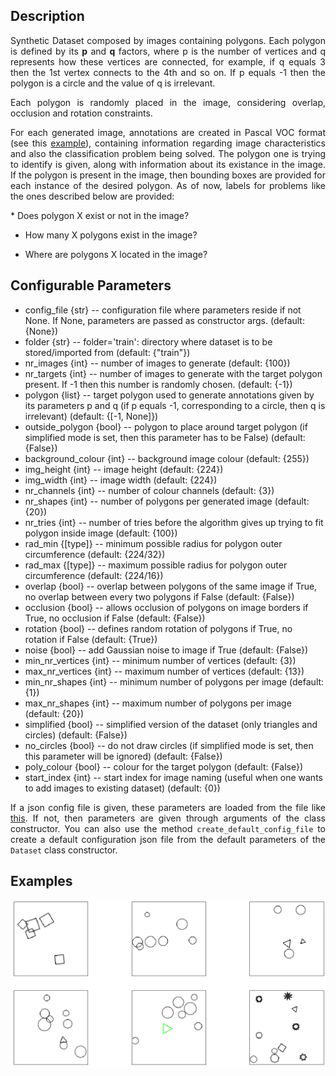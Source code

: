 ## Description

<p align="justify">
          Synthetic Dataset composed by images containing polygons. Each polygon is defined by its <b>p</b> and <b>q</b> factors, where p is the number of vertices and q represents how these vertices are connected, for example, if q equals 3 then the 1st vertex connects to the 4th and so on. If p equals -1 then the polygon is a circle and the value of q is irrelevant.
</p>

<p align="justify">
Each polygon is randomly placed in the image, considering overlap, occlusion and rotation constraints.
</p>
          
<p align="justify">
For each generated image, annotations are created in Pascal VOC format (see this <a href="https://github.com/icrto/xML/blob/master/Synthetic%20Dataset/example.xml">example</a>), containing information regarding image characteristics and also the classification problem being solved. The polygon one is trying to identify is given, along with information about its existance in the image. If the polygon is present in the image, then bounding boxes are provided for each instance of the desired polygon. As of now, labels for problems like the ones described below are provided:
          </p>
 * Does polygon X exist or not in the image?
 
 * How many X polygons exist in the image?
 
 * Where are polygons X located in the image?
          
## Configurable Parameters
* config_file {str} -- configuration file where parameters reside if not None. If None, parameters are passed as constructor args. (default: {None})
* folder {str} -- folder='train': directory where dataset is to be stored/imported from (default: {"train"})
* nr_images {int} -- number of images to generate (default: {100})
* nr_targets {int} -- number of images to generate with the target polygon present. If -1 then this number is randomly chosen. (default: {-1})
* polygon {list} -- target polygon used to generate annotations given by its parameters p and q (if p equals -1, corresponding to a circle, then q is irrelevant) (default: {[-1, None]})
* outside_polygon {bool} -- polygon to place around target polygon (if simplified mode is set, then this parameter has to be False) (default: {False})
* background_colour {int} -- background image colour (default: {255})
* img_height {int} -- image height (default: {224})
* img_width {int} -- image width (default: {224})
* nr_channels {int} -- number of colour channels (default: {3})
* nr_shapes {int} -- number of polygons per generated image (default: {20})
* nr_tries {int} -- number of tries before the algorithm gives up trying to fit polygon inside image (default: {100})
* rad_min {[type]} -- minimum possible radius for polygon outer circumference (default: {224/32})
* rad_max {[type]} -- maximum possible radius for polygon outer circumference (default: {224/16})
* overlap {bool} -- overlap between polygons of the same image if True, no overlap between every two polygons if False (default: {False})
* occlusion {bool} -- allows occlusion of polygons on image borders if True, no occlusion if False (default: {False})
* rotation {bool} -- defines random rotation of polygons if True, no rotation if False (default: {True})
* noise {bool} -- add Gaussian noise to image if True (default: {False})
* min_nr_vertices {int} -- minimum number of vertices (default: {3})
* max_nr_vertices {int} -- maximum number of vertices (default: {13})
* min_nr_shapes {int} -- minimum number of polygons per image (default: {1})
* max_nr_shapes {int} -- maximum number of polygons per image (default: {20})
* simplified {bool} -- simplified version of the dataset (only triangles and circles) (default: {False})
* no_circles {bool} -- do not draw circles (if simplified mode is set, then this parameter will be ignored) (default: {False})
* poly_colour {bool} -- colour for the target polygon (default: {False})
* start_index {int} -- start index for image naming (useful when one wants to add images to existing dataset) (default: {0})

  
 <p align="justify">
  If a json config file is given, these parameters are loaded from the file like <a href="https://github.com/icrto/xML/blob/master/Synthetic%20Dataset/config.json">this</a>. If not, then parameters are given through arguments of the class constructor. You can also use the method <code>create_default_config_file</code> to create a default configuration json file from the default parameters of the <code>Dataset</code> class constructor.
 </p>
   
 ## Examples
 <img src="https://github.com/icrto/xML/blob/master/Synthetic%20Dataset/examples.png" width="1000">

